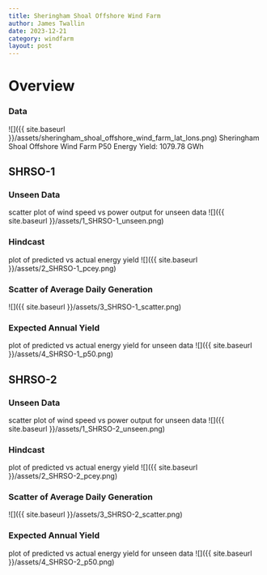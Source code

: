 ```yaml
---
title: Sheringham Shoal Offshore Wind Farm
author: James Twallin
date: 2023-12-21
category: windfarm
layout: post
---
```

# Overview

### Data

![]({{ site.baseurl }}/assets/sheringham_shoal_offshore_wind_farm_lat_lons.png)
Sheringham Shoal Offshore Wind Farm P50 Energy Yield: 1079.78 GWh

SHRSO-1
-------------
### Unseen Data 
scatter plot of wind speed vs power output for unseen data
![]({{ site.baseurl }}/assets/1_SHRSO-1_unseen.png)
### Hindcast 
plot of predicted vs actual energy yield
![]({{ site.baseurl }}/assets/2_SHRSO-1_pcey.png)
### Scatter of Average Daily Generation 

![]({{ site.baseurl }}/assets/3_SHRSO-1_scatter.png)
### Expected Annual Yield 
plot of predicted vs actual energy yield for unseen data
![]({{ site.baseurl }}/assets/4_SHRSO-1_p50.png)

SHRSO-2
-------------
### Unseen Data 
scatter plot of wind speed vs power output for unseen data
![]({{ site.baseurl }}/assets/1_SHRSO-2_unseen.png)
### Hindcast 
plot of predicted vs actual energy yield
![]({{ site.baseurl }}/assets/2_SHRSO-2_pcey.png)
### Scatter of Average Daily Generation 

![]({{ site.baseurl }}/assets/3_SHRSO-2_scatter.png)
### Expected Annual Yield 
plot of predicted vs actual energy yield for unseen data
![]({{ site.baseurl }}/assets/4_SHRSO-2_p50.png)

